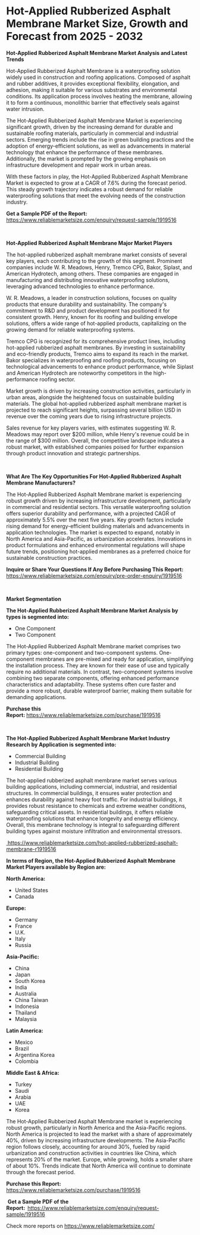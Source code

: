 <p><h1>Hot-Applied Rubberized Asphalt Membrane Market Size, Growth and Forecast from 2025 - 2032</h1></p><p><strong>Hot-Applied Rubberized Asphalt Membrane Market Analysis and Latest Trends</strong></p>
<p><p>Hot-Applied Rubberized Asphalt Membrane is a waterproofing solution widely used in construction and roofing applications. Composed of asphalt and rubber additives, it provides exceptional flexibility, elongation, and adhesion, making it suitable for various substrates and environmental conditions. Its application process involves heating the membrane, allowing it to form a continuous, monolithic barrier that effectively seals against water intrusion.</p><p>The Hot-Applied Rubberized Asphalt Membrane Market is experiencing significant growth, driven by the increasing demand for durable and sustainable roofing materials, particularly in commercial and industrial sectors. Emerging trends include the rise in green building practices and the adoption of energy-efficient solutions, as well as advancements in material technology that enhance the performance of these membranes. Additionally, the market is prompted by the growing emphasis on infrastructure development and repair work in urban areas.</p><p>With these factors in play, the Hot-Applied Rubberized Asphalt Membrane Market is expected to grow at a CAGR of 7.6% during the forecast period. This steady growth trajectory indicates a robust demand for reliable waterproofing solutions that meet the evolving needs of the construction industry.</p></p>
<p><strong>Get a Sample PDF of the Report:&nbsp;</strong> <a href="https://www.reliablemarketsize.com/enquiry/request-sample/1919516?utm_campaign=1836&utm_medium=2&utm_source=Github&utm_content=ia&utm_term=03042025&utm_id=hot-applied-rubberized-asphalt-membrane">https://www.reliablemarketsize.com/enquiry/request-sample/1919516</a></p>
<p>&nbsp;</p>
<p><strong>Hot-Applied Rubberized Asphalt Membrane Major Market Players</strong></p>
<p><p>The hot-applied rubberized asphalt membrane market consists of several key players, each contributing to the growth of this segment. Prominent companies include W. R. Meadows, Henry, Tremco CPG, Bakor, Siplast, and American Hydrotech, among others. These companies are engaged in manufacturing and distributing innovative waterproofing solutions, leveraging advanced technologies to enhance performance.</p><p>W. R. Meadows, a leader in construction solutions, focuses on quality products that ensure durability and sustainability. The company's commitment to R&D and product development has positioned it for consistent growth. Henry, known for its roofing and building envelope solutions, offers a wide range of hot-applied products, capitalizing on the growing demand for reliable waterproofing systems.</p><p>Tremco CPG is recognized for its comprehensive product lines, including hot-applied rubberized asphalt membranes. By investing in sustainability and eco-friendly products, Tremco aims to expand its reach in the market. Bakor specializes in waterproofing and roofing products, focusing on technological advancements to enhance product performance, while Siplast and American Hydrotech are noteworthy competitors in the high-performance roofing sector.</p><p>Market growth is driven by increasing construction activities, particularly in urban areas, alongside the heightened focus on sustainable building materials. The global hot-applied rubberized asphalt membrane market is projected to reach significant heights, surpassing several billion USD in revenue over the coming years due to rising infrastructure projects.</p><p>Sales revenue for key players varies, with estimates suggesting W. R. Meadows may report over $200 million, while Henry's revenue could be in the range of $300 million. Overall, the competitive landscape indicates a robust market, with established companies poised for further expansion through product innovation and strategic partnerships.</p></p>
<p>&nbsp;</p>
<p><strong>What Are The Key Opportunities For Hot-Applied Rubberized Asphalt Membrane Manufacturers?</strong></p>
<p><p>The Hot-Applied Rubberized Asphalt Membrane market is experiencing robust growth driven by increasing infrastructure development, particularly in commercial and residential sectors. This versatile waterproofing solution offers superior durability and performance, with a projected CAGR of approximately 5.5% over the next five years. Key growth factors include rising demand for energy-efficient building materials and advancements in application technologies. The market is expected to expand, notably in North America and Asia-Pacific, as urbanization accelerates. Innovations in product formulations and enhanced environmental regulations will shape future trends, positioning hot-applied membranes as a preferred choice for sustainable construction practices.</p></p>
<p><strong>Inquire or Share Your Questions If Any Before Purchasing This Report:</strong> <a href="https://www.reliablemarketsize.com/enquiry/pre-order-enquiry/1919516?utm_campaign=1836&utm_medium=2&utm_source=Github&utm_content=ia&utm_term=03042025&utm_id=hot-applied-rubberized-asphalt-membrane">https://www.reliablemarketsize.com/enquiry/pre-order-enquiry/1919516</a></p>
<p>&nbsp;</p>
<p><strong>Market Segmentation</strong></p>
<p><strong>The Hot-Applied Rubberized Asphalt Membrane Market Analysis by types is segmented into:</strong></p>
<p><ul><li>One Component</li><li>Two Component</li></ul></p>
<p><p>The Hot-Applied Rubberized Asphalt Membrane market comprises two primary types: one-component and two-component systems. One-component membranes are pre-mixed and ready for application, simplifying the installation process. They are known for their ease of use and typically require no additional materials. In contrast, two-component systems involve combining two separate components, offering enhanced performance characteristics and adaptability. These systems often cure faster and provide a more robust, durable waterproof barrier, making them suitable for demanding applications.</p></p>
<p><strong>Purchase this Report:&nbsp;</strong><a href="https://www.reliablemarketsize.com/purchase/1919516?utm_campaign=1836&utm_medium=2&utm_source=Github&utm_content=ia&utm_term=03042025&utm_id=hot-applied-rubberized-asphalt-membrane">https://www.reliablemarketsize.com/purchase/1919516</a></p>
<p>&nbsp;</p>
<p><strong>The Hot-Applied Rubberized Asphalt Membrane Market Industry Research by Application is segmented into:</strong></p>
<p><ul><li>Commercial Building</li><li>Industrial Building</li><li>Residential Building</li></ul></p>
<p><p>The hot-applied rubberized asphalt membrane market serves various building applications, including commercial, industrial, and residential structures. In commercial buildings, it ensures water protection and enhances durability against heavy foot traffic. For industrial buildings, it provides robust resistance to chemicals and extreme weather conditions, safeguarding critical assets. In residential buildings, it offers reliable waterproofing solutions that enhance longevity and energy efficiency. Overall, this membrane technology is integral to safeguarding different building types against moisture infiltration and environmental stressors.</p></p>
<p><a href="https://www.reliablemarketsize.com/hot-applied-rubberized-asphalt-membrane-r1919516?utm_campaign=1836&utm_medium=2&utm_source=Github&utm_content=ia&utm_term=03042025&utm_id=hot-applied-rubberized-asphalt-membrane">&nbsp;https://www.reliablemarketsize.com/hot-applied-rubberized-asphalt-membrane-r1919516</a></p>
<p><strong>In terms of Region, the Hot-Applied Rubberized Asphalt Membrane Market Players available by Region are:</strong></p>
<p>
    <p> <strong> North America: </strong>
        <ul>
            <li>United States</li>
            <li>Canada</li>
        </ul>
        </p> 
    <p> <strong> Europe: </strong>
        <ul>
            <li>Germany</li>
            <li>France</li>
            <li>U.K.</li>
            <li>Italy</li>
            <li>Russia</li>
        </ul>
        </p> 
    <p> <strong> Asia-Pacific: </strong>
        <ul>
            <li>China</li>
            <li>Japan</li>
            <li>South Korea</li>
            <li>India</li>
            <li>Australia</li>
            <li>China Taiwan</li>
            <li>Indonesia</li>
            <li>Thailand</li>
            <li>Malaysia</li>
        </ul>
        </p> 
    <p> <strong> Latin America: </strong>
        <ul>
            <li>Mexico</li>
            <li>Brazil</li>
            <li>Argentina Korea</li>
            <li>Colombia</li>
        </ul>
        </p> 
    <p> <strong> Middle East & Africa: </strong>
        <ul>
            <li>Turkey</li>
            <li>Saudi</li>
            <li>Arabia</li>
            <li>UAE</li>
            <li>Korea</li>
        </ul>
    </p>
    </p>
<p><p>The Hot-Applied Rubberized Asphalt Membrane market is experiencing robust growth, particularly in North America and the Asia-Pacific regions. North America is projected to lead the market with a share of approximately 40%, driven by increasing infrastructure developments. The Asia-Pacific region follows closely, accounting for around 30%, fueled by rapid urbanization and construction activities in countries like China, which represents 20% of the market. Europe, while growing, holds a smaller share of about 10%. Trends indicate that North America will continue to dominate through the forecast period.</p></p>
<p><strong>Purchase this Report: </strong><a href="https://www.reliablemarketsize.com/purchase/1919516?utm_campaign=1836&utm_medium=2&utm_source=Github&utm_content=ia&utm_term=03042025&utm_id=hot-applied-rubberized-asphalt-membrane">https://www.reliablemarketsize.com/purchase/1919516</a></p>
<p>&nbsp;<strong>Get a Sample PDF of the Report:&nbsp;&nbsp;</strong><a href="https://www.reliablemarketsize.com/enquiry/request-sample/1919516?utm_campaign=1836&utm_medium=2&utm_source=Github&utm_content=ia&utm_term=03042025&utm_id=hot-applied-rubberized-asphalt-membrane">https://www.reliablemarketsize.com/enquiry/request-sample/1919516</a></p>
<p><strong></strong></p>
<p>Check more reports on <a href="https://www.reliablemarketsize.com/?utm_campaign=1836&utm_medium=2&utm_source=Github&utm_content=ia&utm_term=03042025&utm_id=hot-applied-rubberized-asphalt-membrane">https://www.reliablemarketsize.com/</a></p>